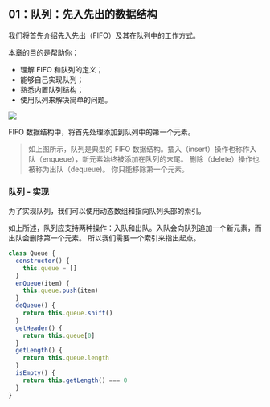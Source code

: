 ## 01：队列：先入先出的数据结构

我们将首先介绍先入先出（FIFO）及其在队列中的工作方式。

本章的目的是帮助你：

* 理解 FIFO 和队列的定义；
* 能够自己实现队列；
* 熟悉内置队列结构；
* 使用队列来解决简单的问题。

![](https://aliyun-lc-upload.oss-cn-hangzhou.aliyuncs.com/aliyun-lc-upload/uploads/2018/08/14/screen-shot-2018-05-03-at-151021.png)


 FIFO 数据结构中，将首先处理添加到队列中的第一个元素。

>如上图所示，队列是典型的 FIFO 数据结构。插入（insert）操作也称作入队（enqueue），新元素始终被添加在队列的末尾。 删除（delete）操作也被称为出队（dequeue)。 你只能移除第一个元素。


### 队列 - 实现

为了实现队列，我们可以使用动态数组和指向队列头部的索引。

如上所述，队列应支持两种操作：入队和出队。入队会向队列追加一个新元素，而出队会删除第一个元素。 所以我们需要一个索引来指出起点。

```js
class Queue {
  constructor() {
    this.queue = []
  }
  enQueue(item) {
    this.queue.push(item)
  }
  deQueue() {
    return this.queue.shift()
  }
  getHeader() {
    return this.queue[0]
  }
  getLength() {
    return this.queue.length
  }
  isEmpty() {
    return this.getLength() === 0
  }
}
```